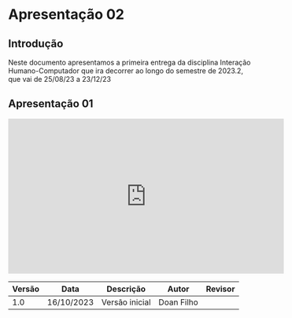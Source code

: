 # **Apresentação 02** 

## Introdução 
Neste documento apresentamos a primeira entrega da disciplina Interação Humano-Computador que ira decorrer ao longo do semestre de 2023.2, que vai de 25/08/23 a 23/12/23



## **Apresentação 01**
<iframe width="560" height="315" src="https://www.youtube.com/embed/e6u5WfRGBVM?si=GgwjmSfQJ0lL1nHA" title="YouTube video player" frameborder="0" allow="accelerometer; autoplay; clipboard-write; encrypted-media; gyroscope; picture-in-picture; web-share" allowfullscreen></iframe>

| Versão | Data       | Descrição            | Autor          | Revisor        |
|--------|------------|----------------------|----------------|--------------- |
| 1.0    | 16/10/2023 | Versão inicial       | Doan Filho     |      |

